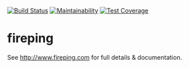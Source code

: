 [![Build Status](https://travis-ci.org/jimmycleuren/fireping.svg?branch=master)](https://travis-ci.org/jimmycleuren/fireping)
[![Maintainability](https://api.codeclimate.com/v1/badges/91f68869c49569ddd685/maintainability)](https://codeclimate.com/github/jimmycleuren/fireping/maintainability)
[![Test Coverage](https://api.codeclimate.com/v1/badges/91f68869c49569ddd685/test_coverage)](https://codeclimate.com/github/jimmycleuren/fireping/test_coverage)

fireping
========

See http://www.fireping.com for full details & documentation.
